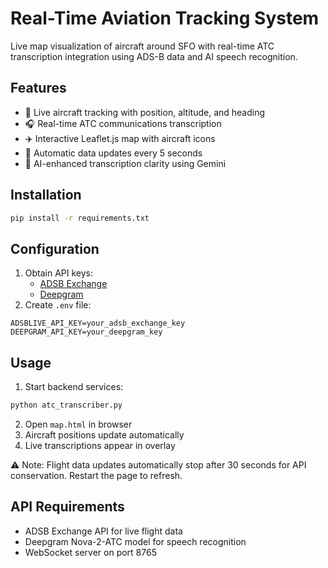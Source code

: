 # Real-Time Aviation Tracking System

Live map visualization of aircraft around SFO with real-time ATC transcription integration using ADS-B data and AI speech recognition.

## Features
- 🛫 Live aircraft tracking with position, altitude, and heading
- 🎧 Real-time ATC communications transcription
- ✈️ Interactive Leaflet.js map with aircraft icons
- 🔁 Automatic data updates every 5 seconds
- 🤖 AI-enhanced transcription clarity using Gemini

## Installation
```bash
pip install -r requirements.txt
```

## Configuration
1. Obtain API keys:
   - [ADSB Exchange](https://www.adsbexchange.com/)
   - [Deepgram](https://deepgram.com/)
2. Create `.env` file:
```env
ADSBLIVE_API_KEY=your_adsb_exchange_key
DEEPGRAM_API_KEY=your_deepgram_key
```

## Usage
1. Start backend services:
```bash
python atc_transcriber.py
```
2. Open `map.html` in browser
3. Aircraft positions update automatically
4. Live transcriptions appear in overlay

⚠️ Note: Flight data updates automatically stop after 30 seconds for API conservation. Restart the page to refresh.

## API Requirements
- ADSB Exchange API for live flight data
- Deepgram Nova-2-ATC model for speech recognition
- WebSocket server on port 8765
